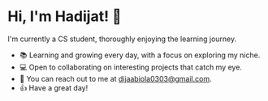 # Hi, I'm Hadijat! 👋

I'm currently a CS student, thoroughly enjoying the learning journey.

- 📚 Learning and growing every day, with a focus on exploring my niche.
- 💻 Open to collaborating on interesting projects that catch my eye.
- 📧 You can reach out to me at dijaabiola0303@gmail.com.
- 👍 Have a great day!


